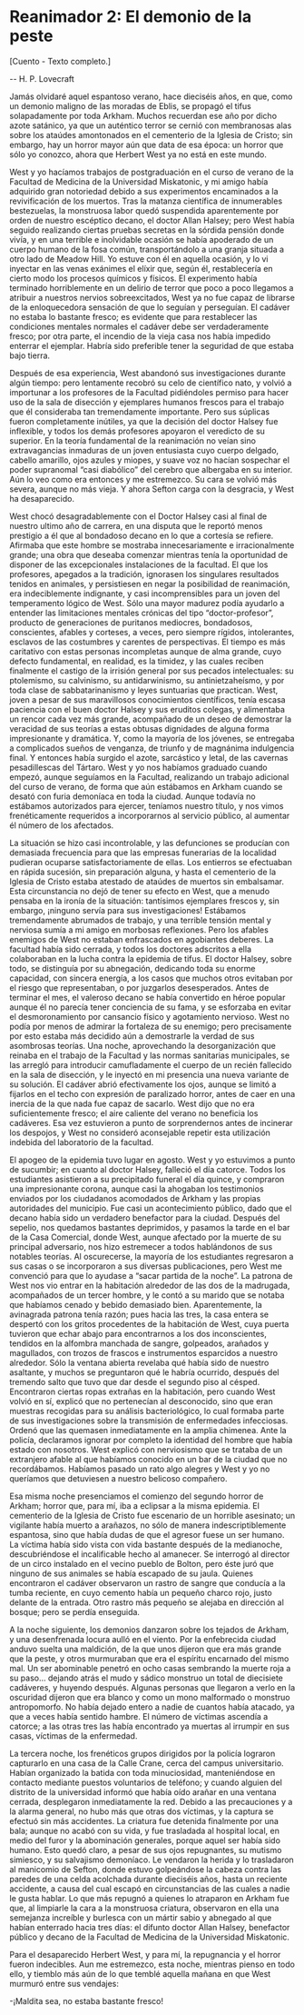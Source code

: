 # Reanimador 2: El demonio de la peste

[Cuento - Texto completo.]

-- H. P. Lovecraft

Jamás olvidaré aquel espantoso verano, hace dieciséis años, en que, como un demonio maligno de las moradas de Eblis, se propagó el tifus solapadamente por toda Arkham. Muchos recuerdan ese año por dicho azote satánico, ya que un auténtico terror se cernió con membranosas alas sobre los ataúdes amontonados en el cementerio de la Iglesia de Cristo; sin embargo, hay un horror mayor aún que data de esa época: un horror que sólo yo conozco, ahora que Herbert West ya no está en este mundo.

West y yo hacíamos trabajos de postgraduación en el curso de verano de la Facultad de Medicina de la Universidad Miskatonic, y mi amigo había adquirido gran notoriedad debido a sus experimentos encaminados a la revivificación de los muertos. Tras la matanza científica de innumerables bestezuelas, la monstruosa labor quedó suspendida aparentemente por orden de nuestro escéptico decano, el doctor Allan Halsey; pero West había seguido realizando ciertas pruebas secretas en la sórdida pensión donde vivía, y en una terrible e inolvidable ocasión se había apoderado de un cuerpo humano de la fosa común, transportándolo a una granja situada a otro lado de Meadow Hill. Yo estuve con él en aquella ocasión, y lo vi inyectar en las venas exánimes el elíxir que, según él, restablecería en cierto modo los procesos químicos y físicos. El experimento había terminado horriblemente en un delirio de terror que poco a poco llegamos a atribuir a nuestros nervios sobreexcitados, West ya no fue capaz de librarse de la enloquecedora sensación de que lo seguían y perseguían. El cadáver no estaba lo bastante fresco; es evidente que para restablecer las condiciones mentales normales el cadáver debe ser verdaderamente fresco; por otra parte, el incendio de la vieja casa nos había impedido enterrar el ejemplar. Habría sido preferible tener la seguridad de que estaba bajo tierra.

Después de esa experiencia, West abandonó sus investigaciones durante algún tiempo: pero lentamente recobró su celo de científico nato, y volvió a importunar a los profesores de la Facultad pidiéndoles permiso para hacer uso de la sala de disección y ejemplares humanos frescos para el trabajo que él consideraba tan tremendamente importante. Pero sus súplicas fueron completamente inútiles, ya que la decisión del doctor Halsey fue inflexible, y todos los demás profesores apoyaron el veredicto de su superior. En la teoría fundamental de la reanimación no veían sino extravagancias inmaduras de un joven entusiasta cuyo cuerpo delgado, cabello amarillo, ojos azules y miopes, y suave voz no hacían sospechar el poder supranomal “casi diabólico” del cerebro que albergaba en su interior. Aún lo veo como era entonces y me estremezco. Su cara se volvió más severa, aunque no más vieja. Y ahora Sefton carga con la desgracia, y West ha desaparecido.

West chocó desagradablemente con el Doctor Halsey casi al final de nuestro ultimo año de carrera, en una disputa que le reportó menos prestigio a él que al bondadoso decano en lo que a cortesía se refiere. Afirmaba que este hombre se mostraba innecesariamente e irracionalmente grande; una obra que deseaba comenzar mientras tenía la oportunidad de disponer de las excepcionales instalaciones de la facultad. El que los profesores, apegados a la tradición, ignorasen los singulares resultados tenidos en animales, y persistiesen en negar la posibilidad de reanimación, era indeciblemente indignante, y casi incomprensibles para un joven del temperamento lógico de West. Sólo una mayor madurez podía ayudarlo a entender las limitaciones mentales crónicas del tipo “doctor-profesor”, producto de generaciones de puritanos mediocres, bondadosos, conscientes, afables y corteses, a veces, pero siempre rígidos, intolerantes, esclavos de las costumbres y carentes de perspectivas. El tiempo es más caritativo con estas personas incompletas aunque de alma grande, cuyo defecto fundamental, en realidad, es la timidez, y las cuales reciben finalmente el castigo de la irrisión general por sus pecados intelectuales: su ptolemismo, su calvinismo, su antidarwinismo, su antinietzaheísmo, y por toda clase de sabbatarinanismo y leyes suntuarias que practican. West, joven a pesar de sus maravillosos conocimientos científicos, tenía escasa paciencia con el buen doctor Halsey y sus eruditos colegas, y alimentaba un rencor cada vez más grande, acompañado de un deseo de demostrar la veracidad de sus teorías a estas obtusas dignidades de alguna forma impresionante y dramática. Y, como la mayoría de los jóvenes, se entregaba a complicados sueños de venganza, de triunfo y de magnánima indulgencia final. Y entonces había surgido el azote, sarcástico y letal, de las cavernas pesadillescas del Tártaro. West y yo nos habíamos graduado cuando empezó, aunque seguíamos en la Facultad, realizando un trabajo adicional del curso de verano, de forma que aún estábamos en Arkham cuando se desató con furia demoníaca en toda la ciudad. Aunque todavía no estábamos autorizados para ejercer, teníamos nuestro título, y nos vimos frenéticamente requeridos a incorporarnos al servicio público, al aumentar él número de los afectados.

La situación se hizo casi incontrolable, y las defunciones se producían con demasiada frecuencia para que las empresas funerarias de la localidad pudieran ocuparse satisfactoriamente de ellas. Los entierros se efectuaban en rápida sucesión, sin preparación alguna, y hasta el cementerio de la Iglesia de Cristo estaba atestado de ataúdes de muertos sin embalsamar. Esta circunstancia no dejó de tener su efecto en West, que a menudo pensaba en la ironía de la situación: tantísimos ejemplares frescos y, sin embargo, ¡ninguno servía para sus investigaciones! Estábamos tremendamente abrumados de trabajo, y una terrible tensión mental y nerviosa sumía a mi amigo en morbosas reflexiones. Pero los afables enemigos de West no estaban enfrascados en agobiantes deberes. La facultad había sido cerrada, y todos los doctores adscritos a ella colaboraban en la lucha contra la epidemia de tifus. El doctor Halsey, sobre todo, se distinguía por su abnegación, dedicando toda su enorme capacidad, con sincera energía, a los casos que muchos otros evitaban por el riesgo que representaban, o por juzgarlos desesperados. Antes de terminar el mes, el valeroso decano se había convertido en héroe popular aunque él no parecía tener conciencia de su fama, y se esforzaba en evitar el desmoronamiento por cansancio físico y agotamiento nervioso. West no podía por menos de admirar la fortaleza de su enemigo; pero precisamente por esto estaba más decidido aún a demostrarle la verdad de sus asombrosas teorías. Una noche, aprovechando la desorganización que reinaba en el trabajo de la Facultad y las normas sanitarias municipales, se las arregló para introducir camufladamente el cuerpo de un recién fallecido en la sala de disección, y le inyectó en mi presencia una nueva variante de su solución. El cadáver abrió efectivamente los ojos, aunque se limitó a fijarlos en el techo con expresión de paralizado horror, antes de caer en una inercia de la que nada fue capaz de sacarlo. West dijo que no era suficientemente fresco; el aire caliente del verano no beneficia los cadáveres. Esa vez estuvieron a punto de sorprendernos antes de incinerar los despojos, y West no consideró aconsejable repetir esta utilización indebida del laboratorio de la facultad.

El apogeo de la epidemia tuvo lugar en agosto. West y yo estuvimos a punto de sucumbir; en cuanto al doctor Halsey, falleció el día catorce. Todos los estudiantes asistieron a su precipitado funeral el día quince, y compraron una impresionante corona, aunque casi la ahogaban los testimonios enviados por los ciudadanos acomodados de Arkham y las propias autoridades del municipio. Fue casi un acontecimiento público, dado que el decano había sido un verdadero benefactor para la ciudad. Después del sepelio, nos quedamos bastantes deprimidos, y pasamos la tarde en el bar de la Casa Comercial, donde West, aunque afectado por la muerte de su principal adversario, nos hizo estremecer a todos hablándonos de sus notables teorías. Al oscurecerse, la mayoría de los estudiantes regresaron a sus casas o se incorporaron a sus diversas publicaciones, pero West me convenció para que lo ayudase a “sacar partida de la noche”. La patrona de West nos vio entrar en la habitación alrededor de las dos de la madrugada, acompañados de un tercer hombre, y le contó a su marido que se notaba que habíamos cenado y bebido demasiado bien. Aparentemente, la avinagrada patrona tenía razón; pues hacia las tres, la casa entera se despertó con los gritos procedentes de la habitación de West, cuya puerta tuvieron que echar abajo para encontrarnos a los dos inconscientes, tendidos en la alfombra manchada de sangre, golpeados, arañados y magullados, con trozos de frascos e instrumentos esparcidos a nuestro alrededor. Sólo la ventana abierta revelaba qué había sido de nuestro asaltante, y muchos se preguntaron qué le habría ocurrido, después del tremendo salto que tuvo que dar desde el segundo piso al césped. Encontraron ciertas ropas extrañas en la habitación, pero cuando West volvió en sí, explicó que no pertenecían al desconocido, sino que eran muestras recogidas para su análisis bacteriológico, lo cual formaba parte de sus investigaciones sobre la transmisión de enfermedades infecciosas. Ordenó que las quemasen inmediatamente en la amplia chimenea. Ante la policía, declaramos ignorar por completo la identidad del hombre que había estado con nosotros. West explicó con nerviosismo que se trataba de un extranjero afable al que habíamos conocido en un bar de la ciudad que no recordábamos. Habíamos pasado un rato algo alegres y West y yo no queríamos que detuviesen a nuestro belicoso compañero.

Esa misma noche presenciamos el comienzo del segundo horror de Arkham; horror que, para mí, iba a eclipsar a la misma epidemia. El cementerio de la Iglesia de Cristo fue escenario de un horrible asesinato; un vigilante había muerto a arañazos, no sólo de manera indescriptiblemente espantosa, sino que había dudas de que el agresor fuese un ser humano. La víctima había sido vista con vida bastante después de la medianoche, descubriéndose el incalificable hecho al amanecer. Se interrogó al director de un circo instalado en el vecino pueblo de Bolton, pero éste juró que ninguno de sus animales se había escapado de su jaula. Quienes encontraron el cadáver observaron un rastro de sangre que conducía a la tumba reciente, en cuyo cemento había un pequeño charco rojo, justo delante de la entrada. Otro rastro más pequeño se alejaba en dirección al bosque; pero se perdía enseguida.

A la noche siguiente, los demonios danzaron sobre los tejados de Arkham, y una desenfrenada locura aulló en el viento. Por la enfebrecida ciudad anduvo suelta una maldición, de la que unos dijeron que era más grande que la peste, y otros murmuraban que era el espíritu encarnado del mismo mal. Un ser abominable penetró en ocho casas sembrando la muerte roja a su paso… dejando atrás el mudo y sádico monstruo un total de diecisiete cadáveres, y huyendo después. Algunas personas que llegaron a verlo en la oscuridad dijeron que era blanco y como un mono malformado o monstruo antropomorfo. No había dejado entero a nadie de cuantos había atacado, ya que a veces había sentido hambre. El número de víctimas ascendía a catorce; a las otras tres las había encontrado ya muertas al irrumpir en sus casas, víctimas de la enfermedad.

La tercera noche, los frenéticos grupos dirigidos por la policía lograron capturarlo en una casa de la Calle Crane, cerca del campus universitario. Habían organizado la batida con toda minuciosidad, manteniéndose en contacto mediante puestos voluntarios de teléfono; y cuando alguien del distrito de la universidad informó que había oído arañar en una ventana cerrada, desplegaron inmediatamente la red. Debido a las precauciones y a la alarma general, no hubo más que otras dos víctimas, y la captura se efectuó sin más accidentes. La criatura fue detenida finalmente por una bala; aunque no acabó con su vida, y fue trasladada al hospital local, en medio del furor y la abominación generales, porque aquel ser había sido humano. Esto quedó claro, a pesar de sus ojos repugnantes, su mutismo simiesco, y su salvajismo demoníaco. Le vendaron la herida y lo trasladaron al manicomio de Sefton, donde estuvo golpeándose la cabeza contra las paredes de una celda acolchada durante dieciséis años, hasta un reciente accidente, a causa del cual escapó en circunstancias de las cuales a nadie le gusta hablar. Lo que más repugnó a quienes lo atraparon en Arkham fue que, al limpiarle la cara a la monstruosa criatura, observaron en ella una semejanza increíble y burlesca con un mártir sabio y abnegado al que habían enterrado hacia tres días: el difunto doctor Allan Halsey, benefactor público y decano de la Facultad de Medicina de la Universidad Miskatonic.

Para el desaparecido Herbert West, y para mí, la repugnancia y el horror fueron indecibles. Aun me estremezco, esta noche, mientras pienso en todo ello, y tiemblo más aún de lo que temblé aquella mañana en que West murmuró entre sus vendajes:

-¡Maldita sea, no estaba bastante fresco!

